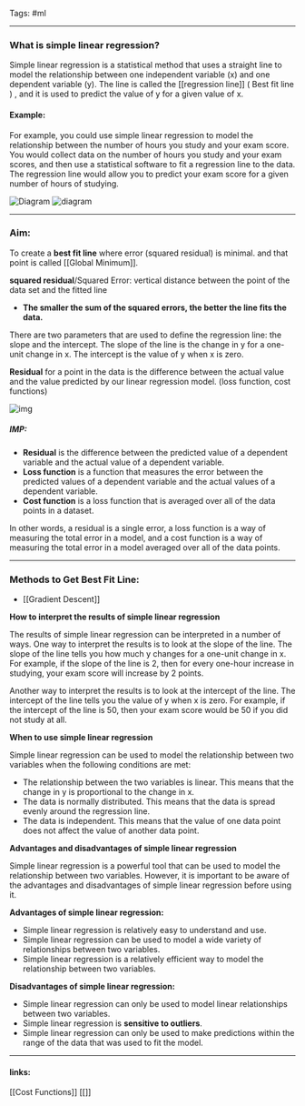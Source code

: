 
Tags: #ml 

------------------------------------------
### What is simple linear regression?

Simple linear regression is a statistical method that uses a straight line to model the relationship between one independent variable (x) and one dependent variable (y). The line is called the [[regression line]] ( Best fit line ) , and it is used to predict the value of y for a given value of x.
         
#### Example:
For example, you could use simple linear regression to model the relationship between the number of hours you study and your exam score. You would collect data on the number of hours you study and your exam scores, and then use a statistical software to fit a regression line to the data. The regression line would allow you to predict your exam score for a given number of hours of studying.

![Diagram](https://editor.analyticsvidhya.com/uploads/375512.jpg)
![diagram](https://miro.medium.com/v2/resize:fit:960/1*jt-pyQQ7bgL2lyganse0nQ.png)

---

### Aim:

To create a **best fit line** where error (squared residual) is minimal. and that point is called [[Global Minimum]]. 

**squared residual**/Squared Error: vertical distance between the point of the data set and the fitted line

* **The smaller the sum of the squared errors, the better the line fits the data.**

There are two parameters that are used to define the regression line: the slope and the intercept. The slope of the line is the change in y for a one-unit change in x. The intercept is the value of y when x is zero.

**Residual** for a point in the data is the difference between the actual value and the value predicted by our linear regression model. (loss function, cost functions)

![img](https://cdn.analyticsvidhya.com/wp-content/uploads/2020/07/residual.png)

##### IMP:
-   **Residual** is the difference between the predicted value of a dependent variable and the actual value of a dependent variable.
-   **Loss function** is a function that measures the error between the predicted values of a dependent variable and the actual values of a dependent variable.
-   **Cost function** is a loss function that is averaged over all of the data points in a dataset.

In other words, a residual is a single error, a loss function is a way of measuring the total error in a model, and a cost function is a way of measuring the total error in a model averaged over all of the data points.

---
### Methods to Get Best Fit Line:
* [[Gradient Descent]]

**How to interpret the results of simple linear regression**

The results of simple linear regression can be interpreted in a number of ways. One way to interpret the results is to look at the slope of the line. The slope of the line tells you how much y changes for a one-unit change in x. For example, if the slope of the line is 2, then for every one-hour increase in studying, your exam score will increase by 2 points.

Another way to interpret the results is to look at the intercept of the line. The intercept of the line tells you the value of y when x is zero. For example, if the intercept of the line is 50, then your exam score would be 50 if you did not study at all.

**When to use simple linear regression**

Simple linear regression can be used to model the relationship between two variables when the following conditions are met:

-   The relationship between the two variables is linear. This means that the change in y is proportional to the change in x.
-   The data is normally distributed. This means that the data is spread evenly around the regression line.
-   The data is independent. This means that the value of one data point does not affect the value of another data point.

**Advantages and disadvantages of simple linear regression**

Simple linear regression is a powerful tool that can be used to model the relationship between two variables. However, it is important to be aware of the advantages and disadvantages of simple linear regression before using it.

**Advantages of simple linear regression:**

-   Simple linear regression is relatively easy to understand and use.
-   Simple linear regression can be used to model a wide variety of relationships between two variables.
-   Simple linear regression is a relatively efficient way to model the relationship between two variables.

**Disadvantages of simple linear regression:**

-   Simple linear regression can only be used to model linear relationships between two variables.
-   Simple linear regression is **sensitive to outliers**.
-   Simple linear regression can only be used to make predictions within the range of the data that was used to fit the model.

---------------------
#### links:
[[Cost Functions]]
[[]]